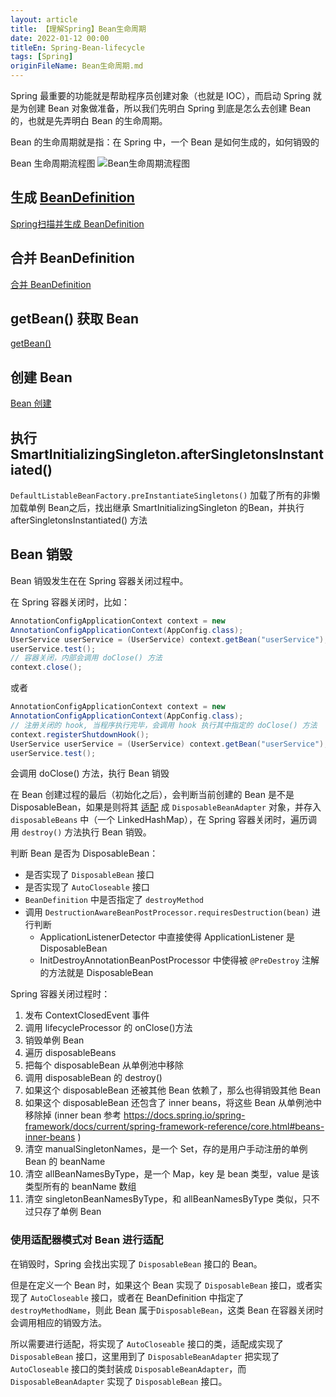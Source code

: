 ```yaml
---
layout: article  
title: 【理解Spring】Bean生命周期
date: 2022-01-12 00:00
titleEn: Spring-Bean-lifecycle
tags: [Spring]
originFileName: Bean生命周期.md
---
```



Spring 最重要的功能就是帮助程序员创建对象（也就是 IOC），而启动 Spring 就是为创建 Bean 对象做准备，所以我们先明白 Spring 到底是怎么去创建 Bean 的，也就是先弄明白 Bean 的生命周期。

Bean 的生命周期就是指：在 Spring 中，一个 Bean 是如何生成的，如何销毁的

Bean 生命周期流程图
![Bean生命周期流程图](./attachments/Bean生命周期-1641711003210.png)

## 生成 [BeanDefinition](/2022/01/02/Spring-BeanDefinition.html)

[Spring扫描并生成 BeanDefinition](/2022/01/07/Spring-scan.html)

## 合并 BeanDefinition

[合并 BeanDefinition](/2022/01/08/Spring-merge-BeanDefinition.html)

## getBean() 获取 Bean
[getBean()](/2022/01/10/Spring-BeanFactory-getBean.html)

## 创建 Bean
[Bean 创建](/2022/01/11/Spring-BeanFactory-createBean.html)

## 执行 SmartInitializingSingleton.afterSingletonsInstantiated()
`DefaultListableBeanFactory.preInstantiateSingletons()`
加载了所有的非懒加载单例 Bean之后，找出继承 SmartInitializingSingleton 的Bean，并执行 afterSingletonsInstantiated() 方法

## Bean 销毁
Bean 销毁发生在在 Spring 容器关闭过程中。

在 Spring 容器关闭时，比如：
```java
AnnotationConfigApplicationContext context = new
AnnotationConfigApplicationContext(AppConfig.class);
UserService userService = (UserService) context.getBean("userService");
userService.test();
// 容器关闭，内部会调用 doClose() 方法
context.close();
```
或者
```java
AnnotationConfigApplicationContext context = new
AnnotationConfigApplicationContext(AppConfig.class);
// 注册关闭的 hook, 当程序执行完毕，会调用 hook 执行其中指定的 doClose() 方法
context.registerShutdownHook();
UserService userService = (UserService) context.getBean("userService");
userService.test();
```
会调用 doClose() 方法，执行 Bean 销毁


在 Bean 创建过程的最后（初始化之后），会判断当前创建的 Bean 是不是 DisposableBean，如果是则将其 [适配](#使用适配器模式对-Bean-进行适配) 成 `DisposableBeanAdapter` 对象，并存入 `disposableBeans` 中（一个 LinkedHashMap），在 Spring 容器关闭时，遍历调用 `destroy()` 方法执行 Bean 销毁。

判断 Bean 是否为 DisposableBean：
- 是否实现了 `DisposableBean` 接口
- 是否实现了 `AutoCloseable` 接口
- `BeanDefinition` 中是否指定了 `destroyMethod`
- 调用 `DestructionAwareBeanPostProcessor.requiresDestruction(bean)` 进行判断
    - ApplicationListenerDetector 中直接使得 ApplicationListener 是 DisposableBean
    - InitDestroyAnnotationBeanPostProcessor 中使得被 `@PreDestroy` 注解的方法就是 DisposableBean

Spring 容器关闭过程时：
1. 发布 ContextClosedEvent 事件
2. 调用 lifecycleProcessor 的 onClose()方法
3. 销毁单例 Bean
4. 遍历 disposableBeans
5. 把每个 disposableBean 从单例池中移除
6. 调用 disposableBean 的 destroy()
7. 如果这个 disposableBean 还被其他 Bean 依赖了，那么也得销毁其他 Bean
8. 如果这个 disposableBean 还包含了 inner beans，将这些 Bean 从单例池中移除掉 (inner bean 参考 https://docs.spring.io/spring-framework/docs/current/spring-framework-reference/core.html#beans-inner-beans )
9. 清空 manualSingletonNames，是一个 Set，存的是用户手动注册的单例 Bean 的 beanName
10. 清空 allBeanNamesByType，是一个 Map，key 是 bean 类型，value 是该类型所有的 beanName 数组
11. 清空 singletonBeanNamesByType，和 allBeanNamesByType 类似，只不过只存了单例 Bean

### 使用适配器模式对 Bean 进行适配

在销毁时，Spring 会找出实现了 `DisposableBean` 接口的 Bean。

但是在定义一个 Bean 时，如果这个 Bean 实现了 `DisposableBean` 接口，或者实现了 `AutoCloseable` 接口，或者在 BeanDefinition 中指定了 `destroyMethodName`，则此 Bean 属于`DisposableBean`，这类 Bean 在容器关闭时会调用相应的销毁方法。

所以需要进行适配，将实现了 `AutoCloseable` 接口的类，适配成实现了 `DisposableBean` 接口，这里用到了 `DisposableBeanAdapter` 把实现了 `AutoCloseable` 接口的类封装成 `DisposableBeanAdapter`，而 `DisposableBeanAdapter` 实现了 `DisposableBean` 接口。
